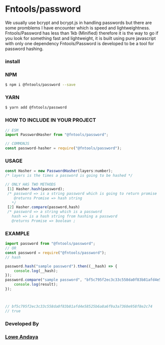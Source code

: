 # Fntools/password
We usually use bcrypt and bcrypt.js in handling passwords but there are some promblems I have encounter which is speed 
and lightweightness. Fntools/Password has less than 1kb (Minified) therefore it is the way to go if you look for something fast and lightweight, it is built using pure javascript with only one dependency
Fntools/Password is developed to be a tool for password hashing.



### install 
### NPM 
```bash 
$ npm i @fntools/password --save 
```
### YARN 
```bash 
$ yarn add @fntools/password
```

### HOW TO INCLUDE IN YOUR PROJECT
```javascript 
// ESM 
import PasswordHasher from "@fntools/password";

// COMMONJS 
const password-hasher = require("@fntools/password");

```

### USAGE 
```javascript 
const Hasher = new PasswordHasher(layers:number);
/* layers is the times a password is going to be hashed */

// ONLY HAS TWO METHODS 
 [1] Hasher.hash(password);
 /* password => is a string password which is going to return promise  
    @returns Promise => hash string
   */
 [2] Hasher.compare(password,hash)
 /* password => a string which is a password 
   hash => is a hash string from hashing a password 
   @returns Promise => boolean ;
```

### EXAMPLE 

``` javascript 
import password from "@fntools/password";
// OR
const password = require("@fntools/password");
// hash 

password.hash("sample password").then((__hash) => {
    console.log(__hash);
});
password.compare("sample password", "bf5c795f2ec3c33c558da0f83b81afd4e58525b6a8a6f9a3a7360e958f8e2c74").then((result) => {
    console.log(result);
});



// bf5c795f2ec3c33c558da0f83b81afd4e58525b6a8a6f9a3a7360e958f8e2c74
// true
```

### Developed By 
### [Lowe Andaya](https://github.com/lowecainandaya)
